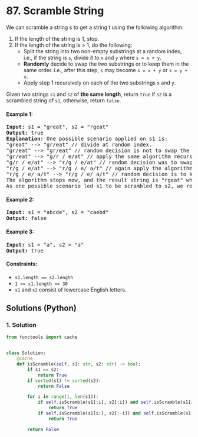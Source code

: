 # 87. Scramble String
We can scramble a string s to get a string t using the following algorithm:

1. If the length of the string is 1, stop.
2. If the length of the string is > 1, do the following:
    * Split the string into two non-empty substrings at a random index, i.e., if the string is `s`, divide it to `x` and `y` where `s = x + y`.
    * **Randomly** decide to swap the two substrings or to keep them in the same order. i.e., after this step, `s` may become `s = x + y` or `s = y + x`.
    * Apply step 1 recursively on each of the two substrings `x` and `y`.

Given two strings `s1` and `s2` of **the same length**, return `true` if `s2` is a scrambled string of `s1`, otherwise, return `false`.

#### Example 1:
<pre>
<strong>Input:</strong> s1 = "great", s2 = "rgeat"
<strong>Output:</strong> true
<strong>Explanation:</strong> One possible scenario applied on s1 is:
"great" --> "gr/eat" // divide at random index.
"gr/eat" --> "gr/eat" // random decision is not to swap the two substrings and keep them in order.
"gr/eat" --> "g/r / e/at" // apply the same algorithm recursively on both substrings. divide at random index each of them.
"g/r / e/at" --> "r/g / e/at" // random decision was to swap the first substring and to keep the second substring in the same order.
"r/g / e/at" --> "r/g / e/ a/t" // again apply the algorithm recursively, divide "at" to "a/t".
"r/g / e/ a/t" --> "r/g / e/ a/t" // random decision is to keep both substrings in the same order.
The algorithm stops now, and the result string is "rgeat" which is s2.
As one possible scenario led s1 to be scrambled to s2, we return true.
</pre>

#### Example 2:
<pre>
<strong>Input:</strong> s1 = "abcde", s2 = "caebd"
<strong>Output:</strong> false
</pre>

#### Example 3:
<pre>
<strong>Input:</strong> s1 = "a", s2 = "a"
<strong>Output:</strong> true
</pre>

#### Constraints:
* `s1.length == s2.length`
* `1 <= s1.length <= 30`
* `s1` and `s2` consist of lowercase English letters.

## Solutions (Python)

### 1. Solution
```Python
from functools import cache


class Solution:
    @cache
    def isScramble(self, s1: str, s2: str) -> bool:
        if s1 == s2:
            return True
        if sorted(s1) != sorted(s2):
            return False

        for i in range(1, len(s1)):
            if self.isScramble(s1[:i], s2[:i]) and self.isScramble(s1[i:], s2[i:]):
                return True
            if self.isScramble(s1[i:], s2[:-i]) and self.isScramble(s1[:i], s2[-i:]):
                return True

        return False
```
